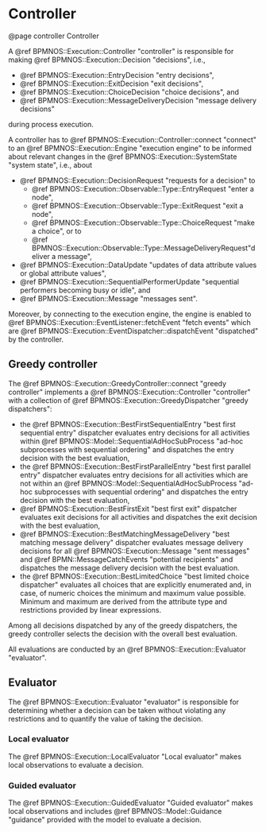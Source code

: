 # Controller
@page controller Controller

A @ref BPMNOS::Execution::Controller "controller" is responsible for making @ref BPMNOS::Execution::Decision "decisions", i.e.,
- @ref BPMNOS::Execution::EntryDecision "entry decisions",
- @ref BPMNOS::Execution::ExitDecision "exit decisions",
- @ref BPMNOS::Execution::ChoiceDecision "choice decisions", and
- @ref BPMNOS::Execution::MessageDeliveryDecision "message delivery decisions"

during process execution.

A controller has to @ref BPMNOS::Execution::Controller::connect "connect" to an @ref BPMNOS::Execution::Engine "execution engine" to be informed about relevant changes in the @ref BPMNOS::Execution::SystemState "system state", i.e., about
- @ref BPMNOS::Execution::DecisionRequest "requests for a decision" to
  - @ref BPMNOS::Execution::Observable::Type::EntryRequest  "enter a node",
  - @ref BPMNOS::Execution::Observable::Type::ExitRequest "exit a node",
  - @ref BPMNOS::Execution::Observable::Type::ChoiceRequest "make a choice", or to
  - @ref BPMNOS::Execution::Observable::Type::MessageDeliveryRequest"deliver a message",
- @ref BPMNOS::Execution::DataUpdate "updates of data attribute values or global attribute values",
- @ref BPMNOS::Execution::SequentialPerformerUpdate "sequential performers becoming busy or idle", and
- @ref BPMNOS::Execution::Message "messages sent".

Moreover, by connecting to the execution engine, the engine is enabled to @ref BPMNOS::Execution::EventListener::fetchEvent "fetch events" which are @ref BPMNOS::Execution::EventDispatcher::dispatchEvent "dispatched" by the controller.

## Greedy controller

The @ref BPMNOS::Execution::GreedyController::connect "greedy controller" implements a @ref BPMNOS::Execution::Controller "controller" with a collection of @ref BPMNOS::Execution::GreedyDispatcher "greedy dispatchers":
- the @ref BPMNOS::Execution::BestFirstSequentialEntry "best first sequential entry" dispatcher evaluates entry decisions for all activities within @ref BPMNOS::Model::SequentialAdHocSubProcess "ad-hoc subprocesses with sequential ordering" and dispatches the entry decision with the best evaluation,
- the @ref BPMNOS::Execution::BestFirstParallelEntry "best first parallel entry" dispatcher evaluates entry decisions for all activities which are not within an @ref BPMNOS::Model::SequentialAdHocSubProcess "ad-hoc subprocesses with sequential ordering" and dispatches the entry decision with the best evaluation,
- @ref BPMNOS::Execution::BestFirstExit "best first exit" dispatcher evaluates exit decisions for all activities and dispatches the exit decision with the best evaluation,
- @ref BPMNOS::Execution::BestMatchingMessageDelivery "best matching message delivery" dispatcher evaluates message delivery decisions for all @ref BPMNOS::Execution::Message "sent messages" and @ref BPMN::MessageCatchEvents "potential recipients" and dispatches the message delivery decision with the best evaluation.
- the @ref BPMNOS::Execution::BestLimitedChoice "best limited choice dispatcher" evaluates all choices that are explicitly enumerated and, in case, of numeric choices the minimum and maximum value possible. Minimum and maximum are derived from the attribute type and restrictions provided by linear expressions.

Among all decisions dispatched by any of the greedy dispatchers, the greedy controller selects the decision with the overall best evaluation.

All evaluations are conducted by an @ref BPMNOS::Execution::Evaluator "evaluator".

## Evaluator

The @ref BPMNOS::Execution::Evaluator "evaluator" is responsible for determining whether a decision can be taken without violating any restrictions and to quantify the value of taking the decision.

### Local evaluator
The @ref BPMNOS::Execution::LocalEvaluator "Local evaluator" makes local observations to evaluate a decision.

### Guided evaluator
The @ref BPMNOS::Execution::GuidedEvaluator "Guided evaluator" makes local observations and includes @ref BPMNOS::Model::Guidance "guidance" provided with the model to evaluate a decision.
